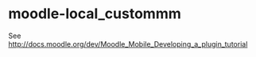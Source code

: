 moodle-local_custommm
=====================

See http://docs.moodle.org/dev/Moodle_Mobile_Developing_a_plugin_tutorial